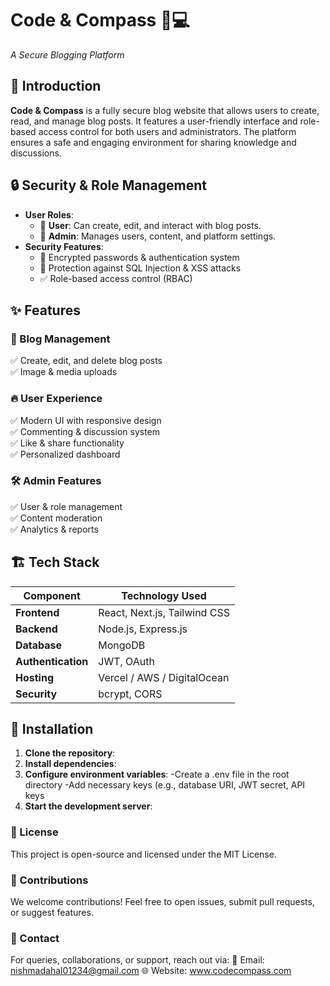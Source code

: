 # Code & Compass 🧭💻
*A Secure Blogging Platform*
## 🌟 Introduction 
**Code & Compass** is a fully secure blog website that allows users to create, read, and manage blog posts. It features a user-friendly interface and role-based access control for both users and administrators. The platform ensures a safe and engaging environment for sharing knowledge and discussions.
## 🔒 Security & Role Management 
- **User Roles**:  
  - 👤 **User**: Can create, edit, and interact with blog posts.  
  - 🔧 **Admin**: Manages users, content, and platform settings.
- **Security Features**:  
  - 🔐 Encrypted passwords & authentication system  
  - 🚫 Protection against SQL Injection & XSS attacks  
  - ✅ Role-based access control (RBAC)
## ✨ Features  
### 📖 Blog Management  
✅ Create, edit, and delete blog posts    
✅ Image & media uploads  
### 🔥 User Experience  
✅ Modern UI with responsive design  
✅ Commenting & discussion system  
✅ Like & share functionality  
✅ Personalized dashboard 
### 🛠️ Admin Features  
✅ User & role management  
✅ Content moderation  
✅ Analytics & reports 
## 🏗️ Tech Stack  
| Component   | Technology Used |
|-------------|----------------|
| **Frontend**  | React, Next.js, Tailwind CSS |
| **Backend**   | Node.js, Express.js |
| **Database**  | MongoDB |
| **Authentication** | JWT, OAuth |
| **Hosting**   | Vercel / AWS / DigitalOcean |
| **Security**  | bcrypt, CORS |
## 🚀 Installation 
1. **Clone the repository**:
2. **Install dependencies**:
3. **Configure environment variables**:
   -Create a .env file in the root directory
   -Add necessary keys (e.g., database URI, JWT secret, API keys
4. **Start the development server**:
### 📜 License
This project is open-source and licensed under the MIT License.
### 🙌 Contributions
We welcome contributions! Feel free to open issues, submit pull requests, or suggest features.
### 📧 Contact
For queries, collaborations, or support, reach out via:
📩 Email: nishmadahal01234@gmail.com
🌐 Website: www.codecompass.com


